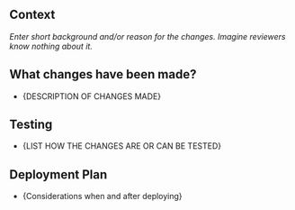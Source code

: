 ## Context
*Enter short background and/or reason for the changes. Imagine reviewers know nothing about it.*

## What changes have been made?
- {DESCRIPTION OF CHANGES MADE}

## Testing
- {LIST HOW THE CHANGES ARE OR CAN BE TESTED}

## Deployment Plan
- {Considerations when and after deploying}
